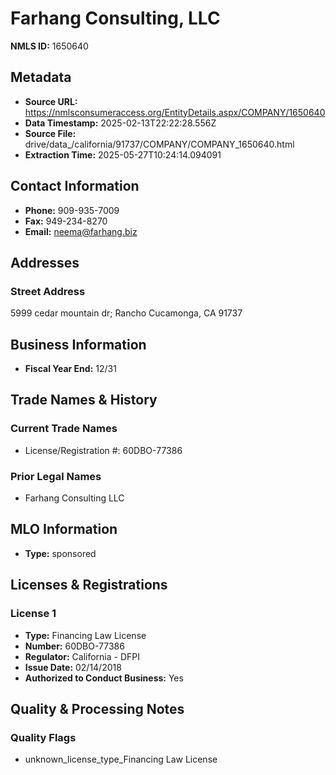 # Farhang Consulting, LLC

**NMLS ID:** 1650640

## Metadata
- **Source URL:** https://nmlsconsumeraccess.org/EntityDetails.aspx/COMPANY/1650640
- **Data Timestamp:** 2025-02-13T22:22:28.556Z
- **Source File:** drive/data_/california/91737/COMPANY/COMPANY_1650640.html
- **Extraction Time:** 2025-05-27T10:24:14.094091

## Contact Information
- **Phone:** 909-935-7009
- **Fax:** 949-234-8270
- **Email:** neema@farhang.biz

## Addresses
### Street Address
5999 cedar mountain dr; Rancho Cucamonga, CA 91737

## Business Information
- **Fiscal Year End:** 12/31

## Trade Names & History
### Current Trade Names
- License/Registration #: 60DBO-77386

### Prior Legal Names
- Farhang Consulting LLC

## MLO Information
- **Type:** sponsored

## Licenses & Registrations

### License 1
- **Type:** Financing Law License
- **Number:** 60DBO-77386
- **Regulator:** California - DFPI
- **Issue Date:** 02/14/2018
- **Authorized to Conduct Business:** Yes

## Quality & Processing Notes
### Quality Flags
- unknown_license_type_Financing Law License
